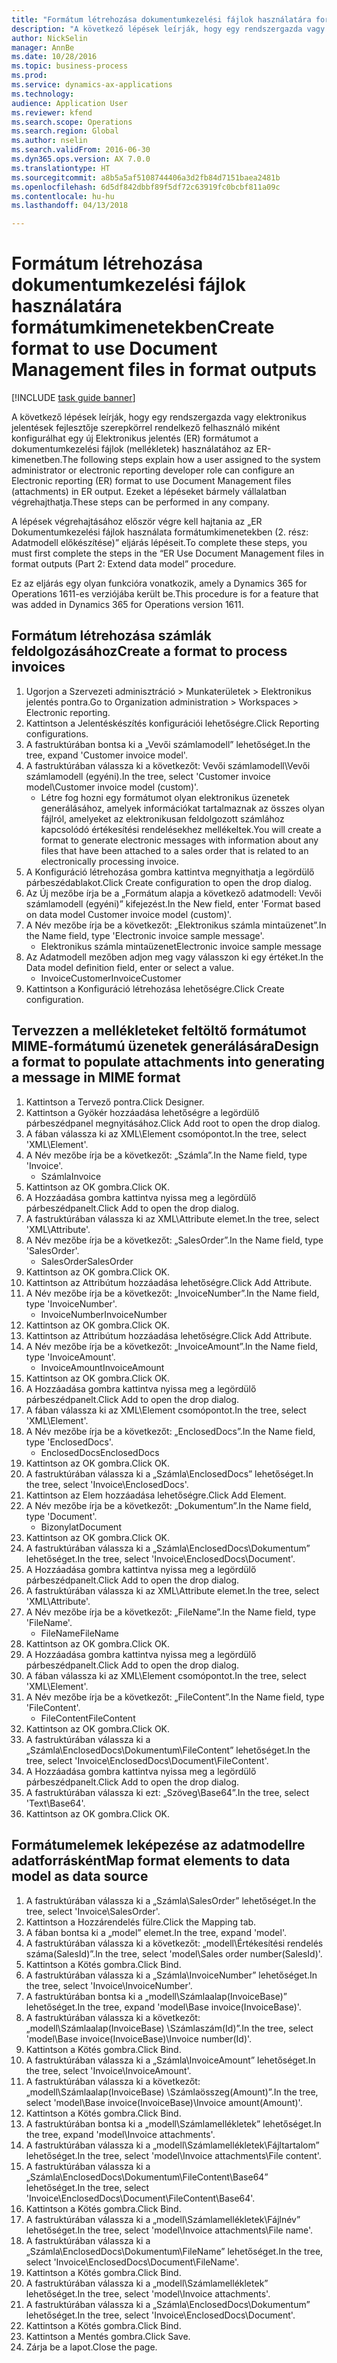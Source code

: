 ```yaml
--- 
title: "Formátum létrehozása dokumentumkezelési fájlok használatára formátumkimenetekben"
description: "A következő lépések leírják, hogy egy rendszergazda vagy elektronikus jelentések fejlesztője szerepkörrel rendelkező felhasználó miként konfigurálhat egy új Elektronikus jelentés (ER) formátumot a dokumentumkezelési fájlok (mellékletek) használatához az ER-kimenetben."
author: NickSelin
manager: AnnBe
ms.date: 10/28/2016
ms.topic: business-process
ms.prod: 
ms.service: dynamics-ax-applications
ms.technology: 
audience: Application User
ms.reviewer: kfend
ms.search.scope: Operations
ms.search.region: Global
ms.author: nselin
ms.search.validFrom: 2016-06-30
ms.dyn365.ops.version: AX 7.0.0
ms.translationtype: HT
ms.sourcegitcommit: a8b5a5af5108744406a3d2fb84d7151baea2481b
ms.openlocfilehash: 6d5df842dbbf89f5df72c63919fc0bcbf811a09c
ms.contentlocale: hu-hu
ms.lasthandoff: 04/13/2018

---
```

# <a name="create-format-to-use-document-management-files-in-format-outputs"></a><span data-ttu-id="376c4-103">Formátum létrehozása dokumentumkezelési fájlok használatára formátumkimenetekben</span><span class="sxs-lookup"><span data-stu-id="376c4-103">Create format to use Document Management files in format outputs</span></span>

[!INCLUDE [task guide banner](../../includes/task-guide-banner.md)]

<span data-ttu-id="376c4-104">A következő lépések leírják, hogy egy rendszergazda vagy elektronikus jelentések fejlesztője szerepkörrel rendelkező felhasználó miként konfigurálhat egy új Elektronikus jelentés (ER) formátumot a dokumentumkezelési fájlok (mellékletek) használatához az ER-kimenetben.</span><span class="sxs-lookup"><span data-stu-id="376c4-104">The following steps explain how a user assigned to the system administrator or electronic reporting developer role can configure an Electronic reporting (ER) format to use Document Management files (attachments) in ER output.</span></span> <span data-ttu-id="376c4-105">Ezeket a lépéseket bármely vállalatban végrehajthatja.</span><span class="sxs-lookup"><span data-stu-id="376c4-105">These steps can be performed in any company.</span></span>

<span data-ttu-id="376c4-106">A lépések végrehajtásához először végre kell hajtania az „ER Dokumentumkezelési fájlok használata formátumkimenetekben (2. rész: Adatmodell előkészítése)” eljárás lépéseit.</span><span class="sxs-lookup"><span data-stu-id="376c4-106">To complete these steps, you must first complete the steps in the “ER Use Document Management files in format outputs (Part 2: Extend data model” procedure.</span></span>

<span data-ttu-id="376c4-107">Ez az eljárás egy olyan funkcióra vonatkozik, amely a Dynamics 365 for Operations 1611-es verziójába került be.</span><span class="sxs-lookup"><span data-stu-id="376c4-107">This procedure is for a feature that was added in Dynamics 365 for Operations version 1611.</span></span>


## <a name="create-a-format-to-process-invoices"></a><span data-ttu-id="376c4-108">Formátum létrehozása számlák feldolgozásához</span><span class="sxs-lookup"><span data-stu-id="376c4-108">Create a format to process invoices</span></span>
1. <span data-ttu-id="376c4-109">Ugorjon a Szervezeti adminisztráció > Munkaterületek > Elektronikus jelentés pontra.</span><span class="sxs-lookup"><span data-stu-id="376c4-109">Go to Organization administration > Workspaces > Electronic reporting.</span></span>
2. <span data-ttu-id="376c4-110">Kattintson a Jelentéskészítés konfigurációi lehetőségre.</span><span class="sxs-lookup"><span data-stu-id="376c4-110">Click Reporting configurations.</span></span>
3. <span data-ttu-id="376c4-111">A fastruktúrában bontsa ki a „Vevői számlamodell” lehetőséget.</span><span class="sxs-lookup"><span data-stu-id="376c4-111">In the tree, expand 'Customer invoice model'.</span></span>
4. <span data-ttu-id="376c4-112">A fastruktúrában válassza ki a következőt: Vevői számlamodell\Vevői számlamodell (egyéni).</span><span class="sxs-lookup"><span data-stu-id="376c4-112">In the tree, select 'Customer invoice model\Customer invoice model (custom)'.</span></span>
    * <span data-ttu-id="376c4-113">Létre fog hozni egy formátumot olyan elektronikus üzenetek generálásához, amelyek információkat tartalmaznak az összes olyan fájlról, amelyeket az elektronikusan feldolgozott számlához kapcsolódó értékesítési rendelésekhez mellékeltek.</span><span class="sxs-lookup"><span data-stu-id="376c4-113">You will create a format to generate electronic messages with information about any files that have been attached to a sales order that is related to an electronically processing invoice.</span></span>  
5. <span data-ttu-id="376c4-114">A Konfiguráció létrehozása gombra kattintva megnyithatja a legördülő párbeszédablakot.</span><span class="sxs-lookup"><span data-stu-id="376c4-114">Click Create configuration to open the drop dialog.</span></span>
6. <span data-ttu-id="376c4-115">Az Új mezőbe írja be a „Formátum alapja a következő adatmodell: Vevői számlamodell (egyéni)” kifejezést.</span><span class="sxs-lookup"><span data-stu-id="376c4-115">In the New field, enter 'Format based on data model Customer invoice model (custom)'.</span></span>
7. <span data-ttu-id="376c4-116">A Név mezőbe írja be a következőt: „Elektronikus számla mintaüzenet”.</span><span class="sxs-lookup"><span data-stu-id="376c4-116">In the Name field, type 'Electronic invoice sample message'.</span></span>
    * <span data-ttu-id="376c4-117">Elektronikus számla mintaüzenet</span><span class="sxs-lookup"><span data-stu-id="376c4-117">Electronic invoice sample message</span></span>  
8. <span data-ttu-id="376c4-118">Az Adatmodell mezőben adjon meg vagy válasszon ki egy értéket.</span><span class="sxs-lookup"><span data-stu-id="376c4-118">In the Data model definition field, enter or select a value.</span></span>
    * <span data-ttu-id="376c4-119">InvoiceCustomer</span><span class="sxs-lookup"><span data-stu-id="376c4-119">InvoiceCustomer</span></span>  
9. <span data-ttu-id="376c4-120">Kattintson a Konfiguráció létrehozása lehetőségre.</span><span class="sxs-lookup"><span data-stu-id="376c4-120">Click Create configuration.</span></span>

## <a name="design-a-format-to-populate-attachments-into-generating-a-message-in-mime-format"></a><span data-ttu-id="376c4-121">Tervezzen a mellékleteket feltöltő formátumot MIME-formátumú üzenetek generálására</span><span class="sxs-lookup"><span data-stu-id="376c4-121">Design a format to populate attachments into generating a message in MIME format</span></span>
1. <span data-ttu-id="376c4-122">Kattintson a Tervező pontra.</span><span class="sxs-lookup"><span data-stu-id="376c4-122">Click Designer.</span></span>
2. <span data-ttu-id="376c4-123">Kattintson a Gyökér hozzáadása lehetőségre a legördülő párbeszédpanel megnyitásához.</span><span class="sxs-lookup"><span data-stu-id="376c4-123">Click Add root to open the drop dialog.</span></span>
3. <span data-ttu-id="376c4-124">A fában válassza ki az XML\Element csomópontot.</span><span class="sxs-lookup"><span data-stu-id="376c4-124">In the tree, select 'XML\Element'.</span></span>
4. <span data-ttu-id="376c4-125">A Név mezőbe írja be a következőt: „Számla”.</span><span class="sxs-lookup"><span data-stu-id="376c4-125">In the Name field, type 'Invoice'.</span></span>
    * <span data-ttu-id="376c4-126">Számla</span><span class="sxs-lookup"><span data-stu-id="376c4-126">Invoice</span></span>  
5. <span data-ttu-id="376c4-127">Kattintson az OK gombra.</span><span class="sxs-lookup"><span data-stu-id="376c4-127">Click OK.</span></span>
6. <span data-ttu-id="376c4-128">A Hozzáadása gombra kattintva nyissa meg a legördülő párbeszédpanelt.</span><span class="sxs-lookup"><span data-stu-id="376c4-128">Click Add to open the drop dialog.</span></span>
7. <span data-ttu-id="376c4-129">A fastruktúrában válassza ki az XML\Attribute elemet.</span><span class="sxs-lookup"><span data-stu-id="376c4-129">In the tree, select 'XML\Attribute'.</span></span>
8. <span data-ttu-id="376c4-130">A Név mezőbe írja be a következőt: „SalesOrder”.</span><span class="sxs-lookup"><span data-stu-id="376c4-130">In the Name field, type 'SalesOrder'.</span></span>
    * <span data-ttu-id="376c4-131">SalesOrder</span><span class="sxs-lookup"><span data-stu-id="376c4-131">SalesOrder</span></span>  
9. <span data-ttu-id="376c4-132">Kattintson az OK gombra.</span><span class="sxs-lookup"><span data-stu-id="376c4-132">Click OK.</span></span>
10. <span data-ttu-id="376c4-133">Kattintson az Attribútum hozzáadása lehetőségre.</span><span class="sxs-lookup"><span data-stu-id="376c4-133">Click Add Attribute.</span></span>
11. <span data-ttu-id="376c4-134">A Név mezőbe írja be a következőt: „InvoiceNumber”.</span><span class="sxs-lookup"><span data-stu-id="376c4-134">In the Name field, type 'InvoiceNumber'.</span></span>
    * <span data-ttu-id="376c4-135">InvoiceNumber</span><span class="sxs-lookup"><span data-stu-id="376c4-135">InvoiceNumber</span></span>  
12. <span data-ttu-id="376c4-136">Kattintson az OK gombra.</span><span class="sxs-lookup"><span data-stu-id="376c4-136">Click OK.</span></span>
13. <span data-ttu-id="376c4-137">Kattintson az Attribútum hozzáadása lehetőségre.</span><span class="sxs-lookup"><span data-stu-id="376c4-137">Click Add Attribute.</span></span>
14. <span data-ttu-id="376c4-138">A Név mezőbe írja be a következőt: „InvoiceAmount”.</span><span class="sxs-lookup"><span data-stu-id="376c4-138">In the Name field, type 'InvoiceAmount'.</span></span>
    * <span data-ttu-id="376c4-139">InvoiceAmount</span><span class="sxs-lookup"><span data-stu-id="376c4-139">InvoiceAmount</span></span>  
15. <span data-ttu-id="376c4-140">Kattintson az OK gombra.</span><span class="sxs-lookup"><span data-stu-id="376c4-140">Click OK.</span></span>
16. <span data-ttu-id="376c4-141">A Hozzáadása gombra kattintva nyissa meg a legördülő párbeszédpanelt.</span><span class="sxs-lookup"><span data-stu-id="376c4-141">Click Add to open the drop dialog.</span></span>
17. <span data-ttu-id="376c4-142">A fában válassza ki az XML\Element csomópontot.</span><span class="sxs-lookup"><span data-stu-id="376c4-142">In the tree, select 'XML\Element'.</span></span>
18. <span data-ttu-id="376c4-143">A Név mezőbe írja be a következőt: „EnclosedDocs”.</span><span class="sxs-lookup"><span data-stu-id="376c4-143">In the Name field, type 'EnclosedDocs'.</span></span>
    * <span data-ttu-id="376c4-144">EnclosedDocs</span><span class="sxs-lookup"><span data-stu-id="376c4-144">EnclosedDocs</span></span>  
19. <span data-ttu-id="376c4-145">Kattintson az OK gombra.</span><span class="sxs-lookup"><span data-stu-id="376c4-145">Click OK.</span></span>
20. <span data-ttu-id="376c4-146">A fastruktúrában válassza ki a „Számla\EnclosedDocs” lehetőséget.</span><span class="sxs-lookup"><span data-stu-id="376c4-146">In the tree, select 'Invoice\EnclosedDocs'.</span></span>
21. <span data-ttu-id="376c4-147">Kattintson az Elem hozzáadása lehetőségre.</span><span class="sxs-lookup"><span data-stu-id="376c4-147">Click Add Element.</span></span>
22. <span data-ttu-id="376c4-148">A Név mezőbe írja be a következőt: „Dokumentum”.</span><span class="sxs-lookup"><span data-stu-id="376c4-148">In the Name field, type 'Document'.</span></span>
    * <span data-ttu-id="376c4-149">Bizonylat</span><span class="sxs-lookup"><span data-stu-id="376c4-149">Document</span></span>  
23. <span data-ttu-id="376c4-150">Kattintson az OK gombra.</span><span class="sxs-lookup"><span data-stu-id="376c4-150">Click OK.</span></span>
24. <span data-ttu-id="376c4-151">A fastruktúrában válassza ki a „Számla\EnclosedDocs\Dokumentum” lehetőséget.</span><span class="sxs-lookup"><span data-stu-id="376c4-151">In the tree, select 'Invoice\EnclosedDocs\Document'.</span></span>
25. <span data-ttu-id="376c4-152">A Hozzáadása gombra kattintva nyissa meg a legördülő párbeszédpanelt.</span><span class="sxs-lookup"><span data-stu-id="376c4-152">Click Add to open the drop dialog.</span></span>
26. <span data-ttu-id="376c4-153">A fastruktúrában válassza ki az XML\Attribute elemet.</span><span class="sxs-lookup"><span data-stu-id="376c4-153">In the tree, select 'XML\Attribute'.</span></span>
27. <span data-ttu-id="376c4-154">A Név mezőbe írja be a következőt: „FileName”.</span><span class="sxs-lookup"><span data-stu-id="376c4-154">In the Name field, type 'FileName'.</span></span>
    * <span data-ttu-id="376c4-155">FileName</span><span class="sxs-lookup"><span data-stu-id="376c4-155">FileName</span></span>  
28. <span data-ttu-id="376c4-156">Kattintson az OK gombra.</span><span class="sxs-lookup"><span data-stu-id="376c4-156">Click OK.</span></span>
29. <span data-ttu-id="376c4-157">A Hozzáadása gombra kattintva nyissa meg a legördülő párbeszédpanelt.</span><span class="sxs-lookup"><span data-stu-id="376c4-157">Click Add to open the drop dialog.</span></span>
30. <span data-ttu-id="376c4-158">A fában válassza ki az XML\Element csomópontot.</span><span class="sxs-lookup"><span data-stu-id="376c4-158">In the tree, select 'XML\Element'.</span></span>
31. <span data-ttu-id="376c4-159">A Név mezőbe írja be a következőt: „FileContent”.</span><span class="sxs-lookup"><span data-stu-id="376c4-159">In the Name field, type 'FileContent'.</span></span>
    * <span data-ttu-id="376c4-160">FileContent</span><span class="sxs-lookup"><span data-stu-id="376c4-160">FileContent</span></span>  
32. <span data-ttu-id="376c4-161">Kattintson az OK gombra.</span><span class="sxs-lookup"><span data-stu-id="376c4-161">Click OK.</span></span>
33. <span data-ttu-id="376c4-162">A fastruktúrában válassza ki a „Számla\EnclosedDocs\Dokumentum\FileContent” lehetőséget.</span><span class="sxs-lookup"><span data-stu-id="376c4-162">In the tree, select 'Invoice\EnclosedDocs\Document\FileContent'.</span></span>
34. <span data-ttu-id="376c4-163">A Hozzáadása gombra kattintva nyissa meg a legördülő párbeszédpanelt.</span><span class="sxs-lookup"><span data-stu-id="376c4-163">Click Add to open the drop dialog.</span></span>
35. <span data-ttu-id="376c4-164">A fastruktúrában válassza ki ezt: „Szöveg\Base64”.</span><span class="sxs-lookup"><span data-stu-id="376c4-164">In the tree, select 'Text\Base64'.</span></span>
36. <span data-ttu-id="376c4-165">Kattintson az OK gombra.</span><span class="sxs-lookup"><span data-stu-id="376c4-165">Click OK.</span></span>

## <a name="map-format-elements-to-data-model-as-data-source"></a><span data-ttu-id="376c4-166">Formátumelemek leképezése az adatmodellre adatforrásként</span><span class="sxs-lookup"><span data-stu-id="376c4-166">Map format elements to data model as data source</span></span>
1. <span data-ttu-id="376c4-167">A fastruktúrában válassza ki a „Számla\SalesOrder” lehetőséget.</span><span class="sxs-lookup"><span data-stu-id="376c4-167">In the tree, select 'Invoice\SalesOrder'.</span></span>
2. <span data-ttu-id="376c4-168">Kattintson a Hozzárendelés fülre.</span><span class="sxs-lookup"><span data-stu-id="376c4-168">Click the Mapping tab.</span></span>
3. <span data-ttu-id="376c4-169">A fában bontsa ki a „model” elemet.</span><span class="sxs-lookup"><span data-stu-id="376c4-169">In the tree, expand 'model'.</span></span>
4. <span data-ttu-id="376c4-170">A fastruktúrában válassza ki a következőt: „modell\Értékesítési rendelés száma(SalesId)”.</span><span class="sxs-lookup"><span data-stu-id="376c4-170">In the tree, select 'model\Sales order number(SalesId)'.</span></span>
5. <span data-ttu-id="376c4-171">Kattintson a Kötés gombra.</span><span class="sxs-lookup"><span data-stu-id="376c4-171">Click Bind.</span></span>
6. <span data-ttu-id="376c4-172">A fastruktúrában válassza ki a „Számla\InvoiceNumber” lehetőséget.</span><span class="sxs-lookup"><span data-stu-id="376c4-172">In the tree, select 'Invoice\InvoiceNumber'.</span></span>
7. <span data-ttu-id="376c4-173">A fastruktúrában bontsa ki a „modell\Számlaalap(InvoiceBase)” lehetőséget.</span><span class="sxs-lookup"><span data-stu-id="376c4-173">In the tree, expand 'model\Base invoice(InvoiceBase)'.</span></span>
8. <span data-ttu-id="376c4-174">A fastruktúrában válassza ki a következőt: „modell\Számlaalap(InvoiceBase) \Számlaszám(Id)”.</span><span class="sxs-lookup"><span data-stu-id="376c4-174">In the tree, select 'model\Base invoice(InvoiceBase)\Invoice number(Id)'.</span></span>
9. <span data-ttu-id="376c4-175">Kattintson a Kötés gombra.</span><span class="sxs-lookup"><span data-stu-id="376c4-175">Click Bind.</span></span>
10. <span data-ttu-id="376c4-176">A fastruktúrában válassza ki a „Számla\InvoiceAmount” lehetőséget.</span><span class="sxs-lookup"><span data-stu-id="376c4-176">In the tree, select 'Invoice\InvoiceAmount'.</span></span>
11. <span data-ttu-id="376c4-177">A fastruktúrában válassza ki a következőt: „modell\Számlaalap(InvoiceBase) \Számlaösszeg(Amount)”.</span><span class="sxs-lookup"><span data-stu-id="376c4-177">In the tree, select 'model\Base invoice(InvoiceBase)\Invoice amount(Amount)'.</span></span>
12. <span data-ttu-id="376c4-178">Kattintson a Kötés gombra.</span><span class="sxs-lookup"><span data-stu-id="376c4-178">Click Bind.</span></span>
13. <span data-ttu-id="376c4-179">A fastruktúrában bontsa ki a „modell\Számlamellékletek” lehetőséget.</span><span class="sxs-lookup"><span data-stu-id="376c4-179">In the tree, expand 'model\Invoice attachments'.</span></span>
14. <span data-ttu-id="376c4-180">A fastruktúrában válassza ki a „modell\Számlamellékletek\Fájltartalom” lehetőséget.</span><span class="sxs-lookup"><span data-stu-id="376c4-180">In the tree, select 'model\Invoice attachments\File content'.</span></span>
15. <span data-ttu-id="376c4-181">A fastruktúrában válassza ki a „Számla\EnclosedDocs\Dokumentum\FileContent\Base64” lehetőséget.</span><span class="sxs-lookup"><span data-stu-id="376c4-181">In the tree, select 'Invoice\EnclosedDocs\Document\FileContent\Base64'.</span></span>
16. <span data-ttu-id="376c4-182">Kattintson a Kötés gombra.</span><span class="sxs-lookup"><span data-stu-id="376c4-182">Click Bind.</span></span>
17. <span data-ttu-id="376c4-183">A fastruktúrában válassza ki a „modell\Számlamellékletek\Fájlnév” lehetőséget.</span><span class="sxs-lookup"><span data-stu-id="376c4-183">In the tree, select 'model\Invoice attachments\File name'.</span></span>
18. <span data-ttu-id="376c4-184">A fastruktúrában válassza ki a „Számla\EnclosedDocs\Dokumentum\FileName” lehetőséget.</span><span class="sxs-lookup"><span data-stu-id="376c4-184">In the tree, select 'Invoice\EnclosedDocs\Document\FileName'.</span></span>
19. <span data-ttu-id="376c4-185">Kattintson a Kötés gombra.</span><span class="sxs-lookup"><span data-stu-id="376c4-185">Click Bind.</span></span>
20. <span data-ttu-id="376c4-186">A fastruktúrában válassza ki a „modell\Számlamellékletek” lehetőséget.</span><span class="sxs-lookup"><span data-stu-id="376c4-186">In the tree, select 'model\Invoice attachments'.</span></span>
21. <span data-ttu-id="376c4-187">A fastruktúrában válassza ki a „Számla\EnclosedDocs\Dokumentum” lehetőséget.</span><span class="sxs-lookup"><span data-stu-id="376c4-187">In the tree, select 'Invoice\EnclosedDocs\Document'.</span></span>
22. <span data-ttu-id="376c4-188">Kattintson a Kötés gombra.</span><span class="sxs-lookup"><span data-stu-id="376c4-188">Click Bind.</span></span>
23. <span data-ttu-id="376c4-189">Kattintson a Mentés gombra.</span><span class="sxs-lookup"><span data-stu-id="376c4-189">Click Save.</span></span>
24. <span data-ttu-id="376c4-190">Zárja be a lapot.</span><span class="sxs-lookup"><span data-stu-id="376c4-190">Close the page.</span></span>


